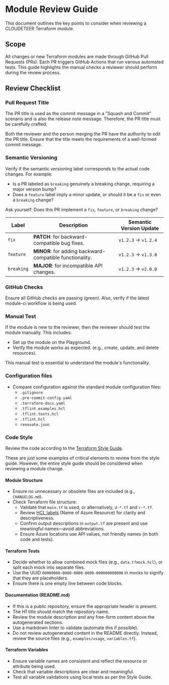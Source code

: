 # Module Review Guide

This document outlines the key points to consider when reviewing a CLOUDETEER Terraform module.

## Scope

All changes or new Terraform modules are made through GitHub Pull Requests (PRs). Each PR triggers GitHub Actions that run various automated tests. This guide highlights the manual checks a reviewer should perform during the review process.

## Review Checklist

### Pull Request Title

The PR title is used as the commit message in a "Squash and Commit" scenario and is also the release note message. Therefore, the PR title must be carefully crafted.

Both the reviewer and the person merging the PR have the authority to edit the PR title. Ensure that the title meets the requirements of a well-formed commit message.

### Semantic Versioning

Verify if the semantic versioning label corresponds to the actual code changes. For example:

- Is a PR labeled as `breaking` genuinely a breaking change, requiring a major version bump?
- Does a `feature` label imply a minor update, or should it be a `fix` or even a `breaking` change?

Ask yourself: Does this PR implement a `fix`, `feature`, or `breaking` change?

| Label      | Description                                              | Semantic Version Update |
|------------|----------------------------------------------------------|-------------------------|
| `fix`      | **PATCH**: for backward-compatible bug fixes.            | `v1.2.3` → `v1.2.4`     |
| `feature`  | **MINOR**: for adding backward-compatible functionality. | `v1.2.3` → `v1.3.0`     |
| `breaking` | **MAJOR**: for incompatible API changes.                 | `v1.2.3` → `v2.0.0`     |

### GitHub Checks

Ensure all GitHub checks are passing (green). Also, verify if the latest module-ci workflow is being used.

### Manual Test

If the module is new to the reviewer, then the reviewer should test the module manually. This includes:

- Set up the module on the Playground.
- Verify the module works as expected. (e.g., create, update, and delete resources).

This manual test is essential to understand the module's functionality.

### Configuration files

- Compare configuration against the standard module configuration files:
  - `.gitignore`
  - `.pre-commit-config.yaml`
  - `.terraform-docs.yaml`
  - `.tflint.examples.hcl`
  - `.tflint.tests.hcl`
  - `.tflint.hcl`
  - `renovate.json`

### Code Style

Review the code according to the [Terraform Style Guide](Development%20-%20Terraform%20Style%20Guide.md).

These are just some examples of critical elements to review from the style guide. However, the entire style guide should be considered when reviewing a module change.

#### Module Structure

- Ensure no unnecessary or obsolete files are included (e.g., `CHANGELOG.md`).
- Check Terraform file structure:
  - Validate that `main.tf` is used, or alternatively, `d-*.tf` and `r-*.tf`.
  - Review [HCL labels](https://developer.hashicorp.com/terraform/language#about-the-terraform-language) (Name of Azure Resource) for clarity and descriptiveness.
  - Confirm output descriptions in `output.tf` are present and use meaningful names—avoid abbreviations.
  - Ensure Azure locations use API values, not friendly names (in both code and tests).

#### Terraform Tests

- Decide whether to allow combined mock files (e.g., `data.tfmock.hcl`), or split each mock into separate files.
- Use the UUID `00000000-0000-0000-0000-000000000000` in mocks to signify that they are placeholders.
- Ensure there is one empty line between code blocks.

#### Documentation (README.md)

- If this is a public repository, ensure the appropriate header is present.
- The H1 title should match the repository name.
- Review the module description and any free-form content above the autogenerated sections.
- Use a markdown linter to validate (automate this if possible).
- Do not review autogenerated content in the README directly. Instead, review the source files (e.g., `examples/usage`, `variables.tf`).

#### Terraform Variables

- Ensure variable names are consistent and reflect the resource or attribute being used.
- Check that variable descriptions are clear and meaningful.
- Test all variable validations using local tests as per the Style Guide.
